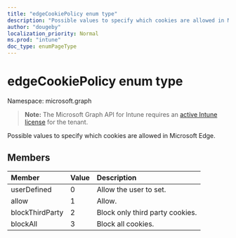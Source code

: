 ```yaml
---
title: "edgeCookiePolicy enum type"
description: "Possible values to specify which cookies are allowed in Microsoft Edge."
author: "dougeby"
localization_priority: Normal
ms.prod: "intune"
doc_type: enumPageType
---
```


# edgeCookiePolicy enum type

Namespace: microsoft.graph

> **Note:** The Microsoft Graph API for Intune requires an [active Intune license](https://go.microsoft.com/fwlink/?linkid=839381) for the tenant.

Possible values to specify which cookies are allowed in Microsoft Edge.

## Members
|Member|Value|Description|
|:---|:---|:---|
|userDefined|0|Allow the user to set.|
|allow|1|Allow.|
|blockThirdParty|2|Block only third party cookies.|
|blockAll|3|Block all cookies.|







